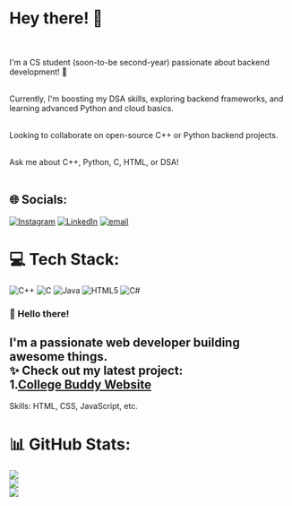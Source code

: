 # Hey there! 👋<br><br>
I'm a CS student (soon-to-be second-year) passionate about backend development! 🚀<br><br>

Currently, I'm boosting my DSA skills, exploring backend frameworks, and learning advanced Python and cloud basics.<br><br>

Looking to collaborate on open-source C++ or Python backend projects.<br><br>

Ask me about C++, Python, C, HTML, or DSA!<br><br>

## 🌐 Socials:
[![Instagram](https://img.shields.io/badge/Instagram-%23E4405F.svg?logo=Instagram&logoColor=white)](https://instagram.com/sanskar_can) [![LinkedIn](https://img.shields.io/badge/LinkedIn-%230077B5.svg?logo=linkedin&logoColor=white)](https://linkedin.com/in/SanskarShinde22) [![email](https://img.shields.io/badge/Email-D14836?logo=gmail&logoColor=white)](mailto:sanskarxcx@gmail.com) 

# 💻 Tech Stack:
![C++](https://img.shields.io/badge/c++-%2300599C.svg?style=for-the-badge&logo=c%2B%2B&logoColor=white) ![C](https://img.shields.io/badge/c-%2300599C.svg?style=for-the-badge&logo=c&logoColor=white) ![Java](https://img.shields.io/badge/java-%23ED8B00.svg?style=for-the-badge&logo=openjdk&logoColor=white) ![HTML5](https://img.shields.io/badge/html5-%23E34F26.svg?style=for-the-badge&logo=html5&logoColor=white) ![C#](https://img.shields.io/badge/c%23-%23239120.svg?style=for-the-badge&logo=csharp&logoColor=white)
### 👋 Hello there!

I'm a passionate web developer building awesome things.<br>
✨ Check out my latest project:<br>
1.[College Buddy Website](https://sanskarthecreator.github.io/CollegeBuddy/)
---

Skills: HTML, CSS, JavaScript, etc.
# 📊 GitHub Stats:
![](https://github-readme-stats.vercel.app/api?username=sanakarthecreator&theme=dark&hide_border=false&include_all_commits=false&count_private=false)<br/>
![](https://nirzak-streak-stats.vercel.app/?user=sanakarthecreator&theme=dark&hide_border=false)<br/>
![](https://github-readme-stats.vercel.app/api/top-langs/?username=sanakarthecreator&theme=dark&hide_border=false&include_all_commits=false&count_private=false&layout=compact)


